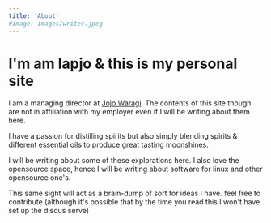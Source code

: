 ```yaml
---
title: 'About'
#image: images/writer.jpeg
---
```


# I'm am lapjo & this is my personal site
I am a managing director at [Jojo Waragi](https://jojowaragi.com). The contents
of this site though are not in affiliation with my employer even if I will be 
writing about them here.

I have a passion for distilling spirits but also simply blending spirits & 
different essential oils to produce great tasting moonshines.

I will be writing about some of these explorations here. I also love the 
opensource space, hence I will be writing about software for linux and other 
opensource one's.

This same sight will act as a brain-dump of sort for ideas I have. feel free to 
contribute (although it's possible that by the time you read this I won't have
set up the disqus serve)



